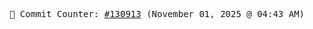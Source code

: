 <p align="center">
    <samp>
        📮 Commit Counter: <a href="https://github.com/Javascript-void0/Javascript-void0/commits/main">#130913</a> (November 01, 2025 @ 04:43 AM)
    </samp>
</p>